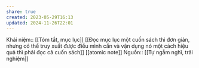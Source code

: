 ```yaml
---
share: true
created: 2023-05-29T16:13
updated: 2024-11-26T22:01
---
```

Khái niệm:: [[Tóm tắt, mục lục]]
[[Đọc mục lục một cuốn sách thì đơn giản, nhưng có thể truy xuất được điều mình cần và vận dụng nó một cách hiệu quả thì phải đọc cả cuốn sách]]
[[atomic note]]
Nguồn:: [[Tự ngẫm nghĩ, trải nghiệm]]

